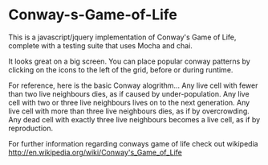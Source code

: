 Conway-s-Game-of-Life
=====================
This is a javascript/jquery implementation of Conway's Game of Life, complete with a testing suite that uses Mocha and chai.

It looks great on a big screen. You can place popular conway patterns by clicking on the icons to the left of the grid, before or during runtime.

For reference, here is the basic Conway alogrithm...
Any live cell with fewer than two live neighbours dies, as if caused by under-population.
Any live cell with two or three live neighbours lives on to the next generation.
Any live cell with more than three live neighbours dies, as if by overcrowding.
Any dead cell with exactly three live neighbours becomes a live cell, as if by reproduction.

For further information regarding conways game of life check out wikipedia
http://en.wikipedia.org/wiki/Conway's_Game_of_Life
